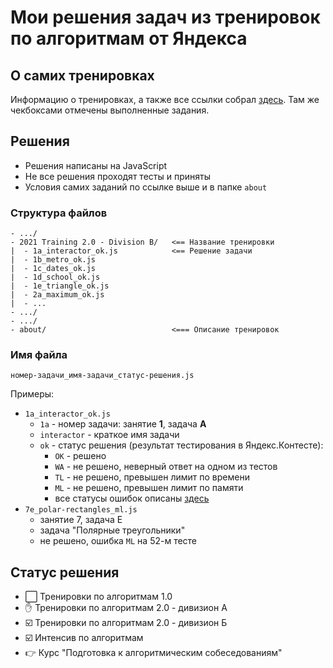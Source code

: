 # Мои решения задач из тренировок по алгоритмам от Яндекса

## О самих тренировках

Информацию о тренировках, а также все ссылки собрал [здесь](./about/algorithm-trainings.md). Там же чекбоксами отмечены выполненные задания.

## Решения

- Решения написаны на JavaScript
- Не все решения проходят тесты и приняты
- Условия самих заданий по ссылке выше и в папке `about`

### Структура файлов

```
- .../
- 2021 Training 2.0 - Division B/   <== Название тренировки
|  - 1a_interactor_ok.js            <== Решение задачи
|  - 1b_metro_ok.js
|  - 1c_dates_ok.js
|  - 1d_school_ok.js
|  - 1e_triangle_ok.js
|  - 2a_maximum_ok.js
|  - ...
- .../
- .../
- about/                            <=== Описание тренировок
```

### Имя файла

```
номер-задачи_имя-задачи_статус-решения.js
```

Примеры:

- `1a_interactor_ok.js`
  - `1a` - номер задачи: занятие **1**, задача **A**
  - `interactor` - краткое имя задачи
  - `ok` - статус решения (результат тестирования в Яндекс.Контесте):
    - `OK` - решено
    - `WA` - не решено, неверный ответ на одном из тестов
    - `TL` - не решено, превышен лимит по времени
    - `ML` - не решено, превышен лимит по памяти
    - все статусы ошибок описаны [здесь](https://contest.yandex.ru/errors/)
- `7e_polar-rectangles_ml.js`
  - занятие 7, задача E
  - задача "Полярные треугольники"
  - не решено, ошибка `ML` на 52-м тесте

## Статус решения

- ⬜ Тренировки по алгоритмам 1.0
- ✋ Тренировки по алгоритмам 2.0 - дивизион А
- ☑️ Тренировки по алгоритмам 2.0 - дивизион Б
- ☑️ Интенсив по алгоритмам
- 👉 Курс "Подготовка к алгоритмическим собеседованиям"
